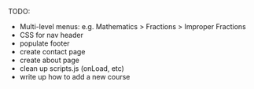 TODO:
- Multi-level menus: e.g. Mathematics > Fractions > Improper Fractions
- CSS for nav header
- populate footer
- create contact page
- create about page
- clean up scripts.js (onLoad, etc)
- write up how to add a new course
